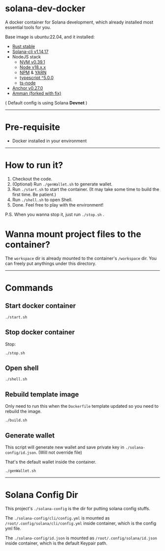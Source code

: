 # solana-dev-docker

A docker container for Solana development, which already installed most essential tools for you.

Base image is ubuntu:22.04, and it installed:
- [Rust stable](https://www.rust-lang.org/)
- [Solana-cli v1.14.17](https://github.com/solana-labs/solana)
- NodeJS stack
  - [NVM v0.39.1](https://github.com/nvm-sh/nvm)
  - [Node v18.x.x](https://nodejs.org/en)
  - [NPM](https://www.npmjs.com/) & [YARN](https://www.npmjs.com/package/yarn)
  - [typescript ^5.0.0](https://www.npmjs.com/package/typescript)
  - [ts-node](https://www.npmjs.com/package/ts-node)
- [Anchor v0.27.0](https://www.npmjs.com/package/@coral-xyz/anchor-cli/v/0.27.0)
- [Amman (forked with fix)](https://github.com/karlvlam/amman/tree/fix/build-issue-client-v0.2.4)

( Default config is using Solana **Devnet** )

--------

# Pre-requisite
- Docker installed in your environment

--------

# How to run it?

1) Checkout the code.
2) (Optional) Run `./genWallet.sh` to generate wallet.
3) Run `./start.sh` to start the container. (It may take some time to build the first time. Be patient.)
4) Run `./shell.sh` to open Shell.
5) Done. Feel free to play with the environment!


P.S. When you wanna stop it, just run `./stop.sh` .

# Wanna mount project files to the container?

The `workspace` dir is already mounted to the container's `/workspace` dir. You can freely put anythings under this directory.

--------

# Commands

## Start docker container

```
./start.sh
```

## Stop docker container
Stop:
```
./stop.sh
```

## Open shell

```
./shell.sh
```

## Rebuild template image

Only need to run this when the `Dockerfile` template updated so you need to rebuild the image.
```
./build.sh
```

## Generate wallet

This script will generate new wallet and save private key in `./solana-config/id.json`. (Will not override file)

That's the default wallet inside the container.

```
./genWallet.sh
```

--------

# Solana Config Dir

This project's `./solana-config` is the dir for putting solana config stuffs.

The `./solana-config/cli/config.yml` is mounted as `/root/.config/solana/cli/config.yml` inside container, which is the config yml file.

The `./solana-config/id.json` is mounted as `/root/.config/solana/id.json` inside container, which is the default Keypair path.

